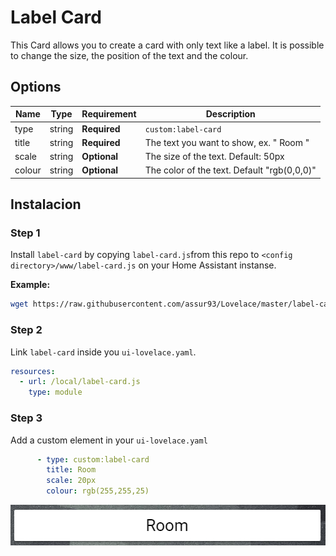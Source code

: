 # Label Card

This Card allows you to create a card with only text like a label. It is possible to change the size, the position of the text and the colour.


## Options

| Name | Type | Requirement | Description
| ---- | ---- | ------- | -----------
| type | string | **Required** | `custom:label-card`
| title | string | **Required** | The text you want to show, ex. " Room "
| scale | string | **Optional** | The size of the text. Default: 50px
| colour | string | **Optional** | The color of the text. Default "rgb(0,0,0)" 

## Instalacion

### Step 1

Install `label-card` by copying `label-card.js`from this repo to `<config directory>/www/label-card.js` on your Home Assistant instanse.

**Example:**

```bash
wget https://raw.githubusercontent.com/assur93/Lovelace/master/label-card/label-card.js
```

### Step 2

Link `label-card` inside you `ui-lovelace.yaml`.

```yaml
resources:
  - url: /local/label-card.js
    type: module
```

### Step 3

Add a custom element in your `ui-lovelace.yaml`

```yaml
      - type: custom:label-card
        title: Room
        scale: 20px
        colour: rgb(255,255,25)
```

![example](example.png)
